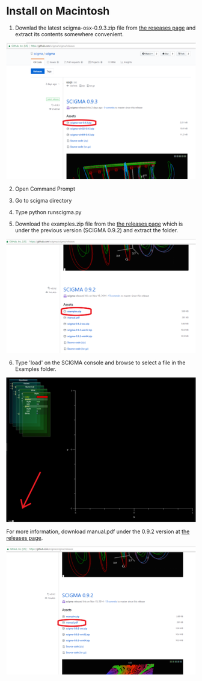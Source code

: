 # Install on Macintosh

1. Downlad the latest scigma-osx-0.9.3.zip file from [the reseases page](https://github.com/scigma/scigma/releases) and extract its contents somewhere convenient.

![download scigma](guideImages/mac1.png)

2. Open Command Prompt 

3. Go to scigma directory

4. Type python runscigma.py

5. Download the examples.zip file from the [the releases page](https://github.com/scigma/scigma/releases) which is under the previous version (SCIGMA 0.9.2) and extract the folder.

![load file](guideImages/examples.png)

6. Type 'load' on the SCIGMA console and browse to select a file in the Examples folder.

![load file](guideImages/load.png)

For more information, download manual.pdf under the 0.9.2 version at [the releases page](https://github.com/scigma/scigma/releases).

![load file](guideImages/manual.png)

